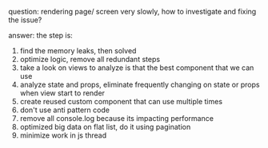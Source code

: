 question: rendering page/ screen very slowly, how to investigate and fixing the issue?

answer:
the step is:
1. find the memory leaks, then solved
2. optimize logic, remove all redundant steps
3. take a look on views to analyze is that the best component that we can use
4. analyze state and props, eliminate frequently changing on state or props when view start to render
5. create reused custom component that can use multiple times
6. don't use anti pattern code
7. remove all console.log because its impacting performance
8. optimized big data on flat list, do it using pagination
9. minimize work in js thread